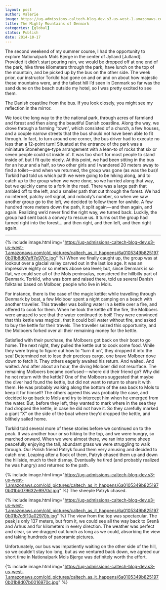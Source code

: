 ```yaml
---
layout: post
author: Valerie
image: https://ug-admissions-caltech-blog-dev.s3-us-west-1.amazonaws.com/old_pictures/caltech_as_it_happens/6a0105349b8251970b01b8d07aff2f970c.jpg
title: The Mighty Mountains of Denmark
categories: [global]
status: Publish
date: 2014-10-17
---
```


The second weekend of my summer course, I had the opportunity to explore Nationalpark Mols Bjerge in the center of Jylland [Jutland]. Provided it didn’t start pouring rain, we would be dropped off at one end of the park, hike three kilometers through the park, have lunch on the top of the mountain, and be picked up by the bus on the other side. The week prior, our instructor Torkild had gone on and on and on about how majestic these mountains were, and the tallest hill I’d seen in Denmark so far was the sand dune on the beach outside my hotel, so I was pretty excited to see them.

The Danish coastline from the bus. If you look closely, you might see my reflection in the mirror.

We took the long way to the the national park, through acres of farmland and forest and then along the beautiful Danish coastline. Along the way, we drove through a farming “town”, which consisted of a church, a few houses, and a couple narrow streets that the bus should not have been able to fit through. In fact, to turn around one corner, the bus driver had to execute no less than a 12-point turn!
Situated at the entrance of the park was a miniature Stonehenge-type arrangement with a lean-to of rocks that six or seven people could sit inside of. It was too short for most people to stand inside of, but I fit quite nicely. At this point, we had been sitting in the bus for an hour and a half, so two other girls and I wandered 20 meters away to find a toilet — and when we returned, the group was gone (as was the bus)!
Torkild had told us which path we were going to be hiking along, and to catch up to the group when we were done, so we hurried along that way, but we quickly came to a fork in the road. There was a large path that ambled off to the left, and a smaller path that cut through the forest. We had no internet, patchy cell signal, and nobody’s number, so when we saw another group go to the left, we decided to follow them for awhile. A few hundred more meters down the path, it split again — and then again, and again. Realizing we’d never find the right way, we turned back. Luckily, the group had sent back a convoy to rescue us. It turns out the group had turned right into the forest… and then right, and then left, and then right again.

---



{% include image.html img="https://ug-admissions-caltech-blog-dev.s3-us-west-1.amazonaws.com/old_pictures/caltech_as_it_happens/6a0105349b8251970b01b8d07aff7e970c.jpg" %}
When we finally caught up, the group was at lookout over a glacial valley carved out in the last ice age. It was an impressive eighty or so meters above sea level; but, since Denmark is so flat, we could see all of the Mols peninsulas, considered the hillbilly part of Denmark. Torkild, who was born and raised there, told us several Danish folktales based on Molboer, people who live in Mols.

For instance, there is the case of the magic kettle: while travelling through Denmark by boat, a few Molboer spent a night camping on a beach with another traveller. This traveller was boiling water in a kettle over a fire, and offered to cook for them. When he took the kettle off the fire, the Molboers were amazed to see that the water continued to boil! They were convinced that this kettle was magical, that it could boil water without fire, and asked to buy the kettle for their travels. The traveller seized this opportunity, and the Molboers forked over all their remaining money for the kettle.

Satisfied with their purchase, the Molboers got back on their boat to go home. The next night, they pulled the kettle out to cook some food. While they were trying to figure out how to “turn it on”, they dropped it into the sea! Determined not to lose their precious cargo, one brave Molboer dove down to fetch it. They others eagerly awaited his return. And waited. And waited. And after about an hour, the diving Molboer did not resurface. The remaining Molboers became confused — where did their friend go? Why did he not return with the kettle?
One of the Molboers suggested that maybe the diver had found the kettle, but did not want to return to share it with them. He was probably walking along the bottom of the sea back to Mols to keep it for himself! The others agreed this was probably the case, and decided to go back to Mols and try to intercept him when he emerged from the water. But, before they left, they wanted to mark where in the sea they had dropped the kettle, in case he did not have it. So they carefully marked a giant “X” on the side of the boat where they’d dropped the kettle, and blithely sailed home.

Torkild told several more of these stories before we continued on to the peak. It was another hour or so hiking to the top, and we were hungry, so marched onward. When we were almost there, we ran into some sheep peacefully enjoying the tall, abundant grass we were struggling to walk through. Our Polish friend Patryk found them very amusing and decided to catch one. Leaping after a flock of them, Patryk chased them up and down the hillside, much to their dismay. Eventually he tired (and probably realized he was hungry) and returned to the path.


{% include image.html img="https://ug-admissions-caltech-blog-dev.s3-us-west-1.amazonaws.com/old_pictures/caltech_as_it_happens/6a0105349b8251970b01bb079632e9970d.jpg" %}
The sheeple Patryk chased.


{% include image.html img="https://ug-admissions-caltech-blog-dev.s3-us-west-1.amazonaws.com/old_pictures/caltech_as_it_happens/6a0105349b8251970b01b7c6f10a02970b.jpg" %}
The view from the top was spectacular. The peak is only 137 meters, but from it, we could see all the way back to Grenå and Århus and for kilometers in every direction. The weather was perfect and clear, so we dragged out lunch as long as we could, absorbing the view and taking hundreds of panoramic pictures.

Unfortunately, our bus was impatiently waiting on the other side of the hill, so we couldn’t stay too long, but as we ventured back down, we agreed our short time in Nationalpark Mols Bjerge was definitely worth the effort.


{% include image.html img="https://ug-admissions-caltech-blog-dev.s3-us-west-1.amazonaws.com/old_pictures/caltech_as_it_happens/6a0105349b8251970b01b8d07b0016970c.jpg" %}
